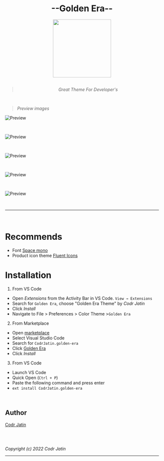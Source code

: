 <div align="center">

# --Golden Era--


<img src="https://raw.githubusercontent.com/CodrJatin/Golden-Era/master/images/logo.png" height="190px" width="190px">
<br>
<br>

> *Great Theme For Developer's*

</div>

<br>

> *Preview images*

![Preview](https://raw.githubusercontent.com/CodrJatin/Golden-Era/master/images/pre1.png)

<br>

![Preview](https://raw.githubusercontent.com/CodrJatin/Golden-Era/master/images/pre2.png)

<br>

![Preview](https://raw.githubusercontent.com/CodrJatin/Golden-Era/master/images/pre3.png)

<br>

![Preview](https://raw.githubusercontent.com/CodrJatin/Golden-Era/master/images/pre4.png)

<br>

![Preview](https://raw.githubusercontent.com/CodrJatin/Golden-Era/master/images/pre5.png)

<br>

  ---
<br>
</div>

# Recommends
- Font [Space mono](https://fonts.google.com/specimen/Space+Mono?query=space+mono)
- Product icon theme [Fluent Icons](https://marketplace.visualstudio.com/items?itemName=miguelsolorio.fluent-icons)

# Installation

1. From VS Code
- Open  *Extensions* from the Activity Bar  in VS Code. `View → Extensions`
- Search for `Golden Era`, choose "Golden Era Theme" by *Codr Jatin*
- Click *Install*
- Navigate to File > Preferences > Color Theme >`Golden Era`

2. From Marketplace
- Open [marketplace](https://marketplace.visualstudio.com)
- Select Visual Studio Code
- Search for `CodrJatin.golden-era`
- Click [Golden Era](https://marketplace.visualstudio.com/items?itemName=CodrJatin.golden-era)
- Click *Install*

3. From VS Code
- Launch VS Code 
- Quick Open (`Ctrl + P`)
- Paste the following command and press enter
- `ext install CodrJatin.golden-era`

<br>

## Author

[Codr Jatin](https://github.com/CodrJatin) 

<br>

<br>

*Copyright (c) 2022 Codr Jatin*

-----